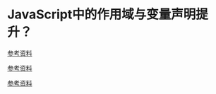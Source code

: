 # JavaScript中的作用域与变量声明提升？

[参考资料](http://blog.csdn.net/sunxing007/article/details/9034253)

[参考资料](http://www.jb51.net/article/42377.htm)


[参考资料](https://segmentfault.com/a/1190000003114255)